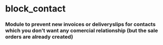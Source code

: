 # block_contact
### Module to prevent new invoices or deliveryslips for contacts which you don't want any comercial relationship (but the sale orders are already created)
